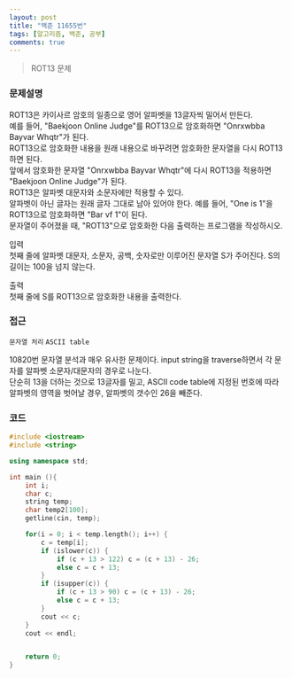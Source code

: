 ```yaml
---
layout: post
title: "백준 11655번"
tags: [알고리즘, 백준, 공부]
comments: true
---
```


> ROT13 문제  

### 문제설명
ROT13은 카이사르 암호의 일종으로 영어 알파벳을 13글자씩 밀어서 만든다.  
예를 들어, "Baekjoon Online Judge"를 ROT13으로 암호화하면 "Onrxwbba Bayvar Whqtr"가 된다.  
ROT13으로 암호화한 내용을 원래 내용으로 바꾸려면 암호화한 문자열을 다시 ROT13하면 된다.  
앞에서 암호화한 문자열 "Onrxwbba Bayvar Whqtr"에 다시 ROT13을 적용하면 "Baekjoon Online Judge"가 된다.  
ROT13은 알파벳 대문자와 소문자에만 적용할 수 있다.  
알파벳이 아닌 글자는 원래 글자 그대로 남아 있어야 한다. 예를 들어, "One is 1"을 ROT13으로 암호화하면 "Bar vf 1"이 된다.  
문자열이 주어졌을 때, "ROT13"으로 암호화한 다음 출력하는 프로그램을 작성하시오.  

입력  
첫째 줄에 알파벳 대문자, 소문자, 공백, 숫자로만 이루어진 문자열 S가 주어진다. S의 길이는 100을 넘지 않는다.  

출력  
첫째 줄에 S를 ROT13으로 암호화한 내용을 출력한다.  

### 접근  
`문자열 처리` `ASCII table`  

10820번 문자열 분석과 매우 유사한 문제이다.
input string을 traverse하면서 각 문자를 알파벳 소문자/대문자의 경우로 나눈다.  
단순히 13을 더하는 것으로 13글자를 밀고, ASCII code table에 지정된 번호에 따라 알파벳의 영역을 벗어날 경우, 알파벳의 갯수인 26을 빼준다.  

### 코드  
~~~c++
#include <iostream>
#include <string>

using namespace std;

int main (){ 
    int i;
    char c;
    string temp;
    char temp2[100];
    getline(cin, temp);

    for(i = 0; i < temp.length(); i++) {
        c = temp[i];
        if (islower(c)) {
            if (c + 13 > 122) c = (c + 13) - 26;
            else c = c + 13;
        }
        if (isupper(c)) {
            if (c + 13 > 90) c = (c + 13) - 26;
            else c = c + 13;
        }
        cout << c;
    }
    cout << endl;


    return 0;
}
~~~